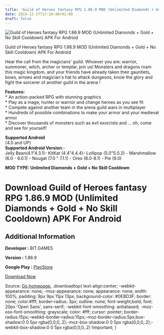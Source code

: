 ```yaml
---
title: 'Guild of Heroes fantasy RPG 1.86.9 MOD (Unlimited Diamonds + Gold + No Skill Cooldown) APK For Android'
date: 2019-12-27T17:28:00+01:00
draft: false
---
```


![Guild of Heroes fantasy RPG 1.86.9 MOD (Unlimited Diamonds + Gold + No Skill Cooldown) APK For Android](https://i2.wp.com/apkhome.net/wp-content/uploads/2019/12/Guild-of-Heroes-fantasy-RPG.png "Guild of Heroes fantasy RPG 1.86.9 MOD (Unlimited Diamonds + Gold + No Skill Cooldown) APK For Android")

  

Guild of Heroes fantasy RPG 1.86.9 MOD (Unlimited Diamonds + Gold + No Skill Cooldown) APK For Android

Hear the call from the magicians' guild. Whoever you are: warrior, summoner, witch, archer or templar, join us! Monsters and dragons roam this magic kingdom, and your friends have already taken their gauntlets, bows, arrows and magician's hat to attack dungeons, know the glory and fight the sorcerer of another guild in the arena !

**Features:**  
\* An action-packed RPG with stunning graphics  
\* Play as a mage, hunter or warrior and change heroes as you see fit  
\* Compete against another team in the arena guild wars in multiplayer  
\* Hundreds of possible combinations to make your armor and your medieval armor  
\* Discover thousands of monsters such as evil exorcists and ... oh, come and see for yourself!

**Supported Android**  
{4.0 and UP}  
**Supported Android Version**:-  
Jelly Bean(4.1"4.3.1)- KitKat (4.4"4.4.4)- Lollipop (5.0"5.0.2) - Marshmallow (6.0 - 6.0.1) - Nougat (7.0 " 7.1.1) - Oreo (8.0-8.1) - Pie (9.0)

**MOD TYPE: Unlimited Diamonds + Gold + No Skill Cooldown**

Download Guild of Heroes fantasy RPG 1.86.9 MOD (Unlimited Diamonds + Gold + No Skill Cooldown) APK For Android
===============================================================================================================

Additional Information
----------------------

**Developer :** BIT.GAMES

**Version :** 1.86.9

**Google Play :** [PlayStore](https://play.google.com/store/apps/details?id=com.goplaytoday.guildofheroes)

  

[Download Now](https://store4app.co/post/guild-of-heroes-fantasy-rpg-1-86-9-mod-unlimited-diamonds-gold-no-skill-cooldown-apk-for-android_1577458562)

  
Source: [Go homepage.](https://store4app.co/post/guild-of-heroes-fantasy-rpg-1-86-9-mod-unlimited-diamonds-gold-no-skill-cooldown-apk-for-android_1577458562) .downloadtop{ text-align:center; -webkit-appearance: none; -moz-appearance: none; appearance: none; width: 100%; padding: 9px 9px 11px 13px; background-color: #0EBD3F; border: none; color:#fff; border-radius: 3px; outline: none; font-weight;bold; font: 20px 'Open Sans', sans-serif; -webkit-font-smoothing: antialiased; -moz-osx-font-smoothing: grayscale; color: #fff; cursor: pointer; border-radius:15px;-webkit-border-radius:15px;-moz-border-radius:5px;box-shadow:0 0 5px rgba(0,0,0,.2);-moz-box-shadow:0 0 5px rgba(0,0,0,.2);-webkit-box-shadow:0 0 5px rgba(0,0,0,.2) !important; }